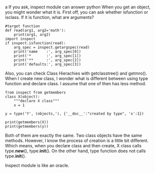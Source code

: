 a
If you ask, inspect module can answer
python
When you get an object, you might wonder what it is. First off, you can ask whether isfunction or isclass. If it is function, what are arguments? 

    #target function
    def read(arg1, arg2='math'):
        print(arg1, arg2)
    import inspect
    if inspect.isfunction(read):
        arg_spec = inspect.getargspec(read)
        print('name    :', arg_spec[0])
        print('*       :', arg_spec[1])
        print('**      :', arg_spec[2])
        print('defaults:', arg_spec[3])
        
Also, you can check Class Hierachies with getclasstree() and getmro().
When I create new class, I wonder what is different between using type function and declare class. I assume that one of then has less method.

    from inspect from getmembers
    class X(object):
        """declare X class"""
        x = 1
    
    y = type('Y', (objects,'), {'__doc__':"created by type", 'x':1})
    
    print(getmembers(X))
    print(getmembers(y))

Both of them are exactly the same. Two class objects have the same methods.
However, I know the process of creation is a little bit different. Which means, when you declare class and then create, X class calls type.__new__(), type.__init__(). On the other hand, type function does not calls type.__init__().

Inspect module is like an oracle.